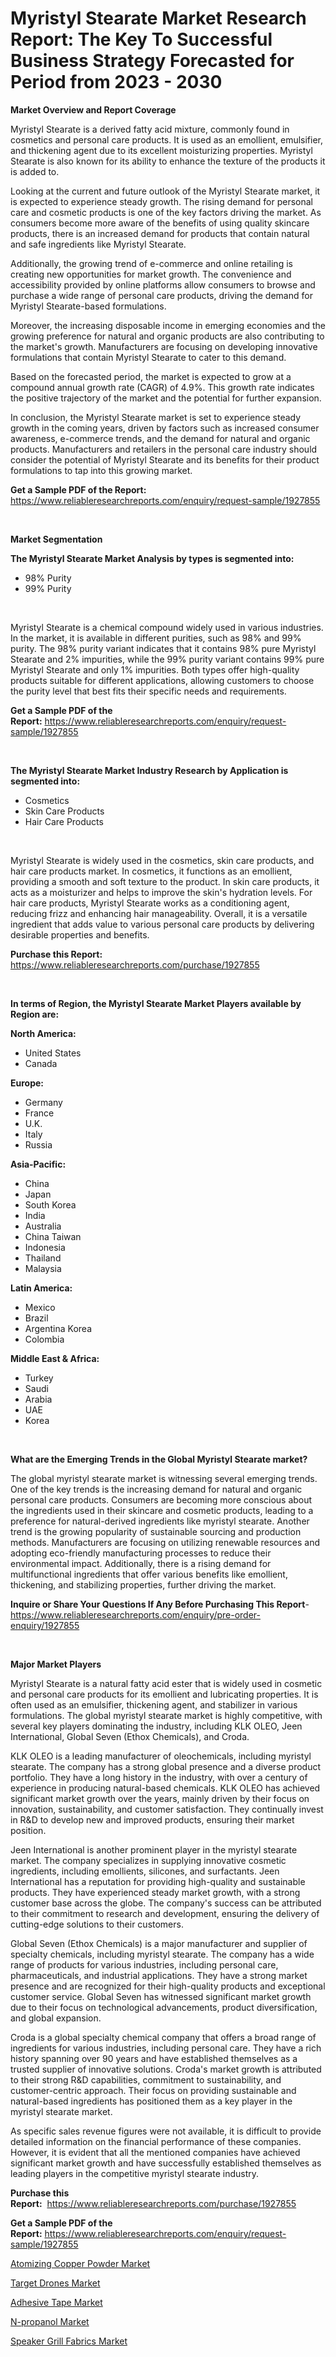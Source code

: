 <p><h1>Myristyl Stearate Market Research Report: The Key To Successful Business Strategy Forecasted for Period from 2023 - 2030</h1></p><p><strong>Market Overview and Report Coverage</strong></p>
<p><p>Myristyl Stearate is a derived fatty acid mixture, commonly found in cosmetics and personal care products. It is used as an emollient, emulsifier, and thickening agent due to its excellent moisturizing properties. Myristyl Stearate is also known for its ability to enhance the texture of the products it is added to.</p><p>Looking at the current and future outlook of the Myristyl Stearate market, it is expected to experience steady growth. The rising demand for personal care and cosmetic products is one of the key factors driving the market. As consumers become more aware of the benefits of using quality skincare products, there is an increased demand for products that contain natural and safe ingredients like Myristyl Stearate.</p><p>Additionally, the growing trend of e-commerce and online retailing is creating new opportunities for market growth. The convenience and accessibility provided by online platforms allow consumers to browse and purchase a wide range of personal care products, driving the demand for Myristyl Stearate-based formulations.</p><p>Moreover, the increasing disposable income in emerging economies and the growing preference for natural and organic products are also contributing to the market's growth. Manufacturers are focusing on developing innovative formulations that contain Myristyl Stearate to cater to this demand.</p><p>Based on the forecasted period, the market is expected to grow at a compound annual growth rate (CAGR) of 4.9%. This growth rate indicates the positive trajectory of the market and the potential for further expansion.</p><p>In conclusion, the Myristyl Stearate market is set to experience steady growth in the coming years, driven by factors such as increased consumer awareness, e-commerce trends, and the demand for natural and organic products. Manufacturers and retailers in the personal care industry should consider the potential of Myristyl Stearate and its benefits for their product formulations to tap into this growing market.</p></p>
<p><strong>Get a Sample PDF of the Report:</strong> <a href="https://www.reliableresearchreports.com/enquiry/request-sample/1927855">https://www.reliableresearchreports.com/enquiry/request-sample/1927855</a></p>
<p>&nbsp;</p>
<p><strong>Market Segmentation</strong></p>
<p><strong>The Myristyl Stearate Market Analysis by types is segmented into:</strong></p>
<p><ul><li>98% Purity</li><li>99% Purity</li></ul></p>
<p>&nbsp;</p>
<p><p>Myristyl Stearate is a chemical compound widely used in various industries. In the market, it is available in different purities, such as 98% and 99% purity. The 98% purity variant indicates that it contains 98% pure Myristyl Stearate and 2% impurities, while the 99% purity variant contains 99% pure Myristyl Stearate and only 1% impurities. Both types offer high-quality products suitable for different applications, allowing customers to choose the purity level that best fits their specific needs and requirements.</p></p>
<p><strong>Get a Sample PDF of the Report:</strong>&nbsp;<a href="https://www.reliableresearchreports.com/enquiry/request-sample/1927855">https://www.reliableresearchreports.com/enquiry/request-sample/1927855</a></p>
<p>&nbsp;</p>
<p><strong>The Myristyl Stearate Market Industry Research by Application is segmented into:</strong></p>
<p><ul><li>Cosmetics</li><li>Skin Care Products</li><li>Hair Care Products</li></ul></p>
<p>&nbsp;</p>
<p><p>Myristyl Stearate is widely used in the cosmetics, skin care products, and hair care products market. In cosmetics, it functions as an emollient, providing a smooth and soft texture to the product. In skin care products, it acts as a moisturizer and helps to improve the skin's hydration levels. For hair care products, Myristyl Stearate works as a conditioning agent, reducing frizz and enhancing hair manageability. Overall, it is a versatile ingredient that adds value to various personal care products by delivering desirable properties and benefits.</p></p>
<p><strong>Purchase this Report:</strong>&nbsp; <a href="https://www.reliableresearchreports.com/purchase/1927855">https://www.reliableresearchreports.com/purchase/1927855</a></p>
<p>&nbsp;</p>
<p><strong>In terms of Region, the Myristyl Stearate Market Players available by Region are:</strong></p>
<p>
    <p> <strong> North America: </strong>
        <ul>
            <li>United States</li>
            <li>Canada</li>
        </ul>
        </p> 
    <p> <strong> Europe: </strong>
        <ul>
            <li>Germany</li>
            <li>France</li>
            <li>U.K.</li>
            <li>Italy</li>
            <li>Russia</li>
        </ul>
        </p> 
    <p> <strong> Asia-Pacific: </strong>
        <ul>
            <li>China</li>
            <li>Japan</li>
            <li>South Korea</li>
            <li>India</li>
            <li>Australia</li>
            <li>China Taiwan</li>
            <li>Indonesia</li>
            <li>Thailand</li>
            <li>Malaysia</li>
        </ul>
        </p> 
    <p> <strong> Latin America: </strong>
        <ul>
            <li>Mexico</li>
            <li>Brazil</li>
            <li>Argentina Korea</li>
            <li>Colombia</li>
        </ul>
        </p> 
    <p> <strong> Middle East & Africa: </strong>
        <ul>
            <li>Turkey</li>
            <li>Saudi</li>
            <li>Arabia</li>
            <li>UAE</li>
            <li>Korea</li>
        </ul>
    </p>
    </p>
<p>&nbsp;</p>
<p><strong>What are the Emerging Trends in the Global Myristyl Stearate market?</strong></p>
<p><p>The global myristyl stearate market is witnessing several emerging trends. One of the key trends is the increasing demand for natural and organic personal care products. Consumers are becoming more conscious about the ingredients used in their skincare and cosmetic products, leading to a preference for natural-derived ingredients like myristyl stearate. Another trend is the growing popularity of sustainable sourcing and production methods. Manufacturers are focusing on utilizing renewable resources and adopting eco-friendly manufacturing processes to reduce their environmental impact. Additionally, there is a rising demand for multifunctional ingredients that offer various benefits like emollient, thickening, and stabilizing properties, further driving the market.</p></p>
<p><strong>Inquire or Share Your Questions If Any Before Purchasing This Report</strong>- <a href="https://www.reliableresearchreports.com/enquiry/pre-order-enquiry/1927855">https://www.reliableresearchreports.com/enquiry/pre-order-enquiry/1927855</a></p>
<p>&nbsp;</p>
<p><strong>Major Market Players</strong></p>
<p><p>Myristyl Stearate is a natural fatty acid ester that is widely used in cosmetic and personal care products for its emollient and lubricating properties. It is often used as an emulsifier, thickening agent, and stabilizer in various formulations. The global myristyl stearate market is highly competitive, with several key players dominating the industry, including KLK OLEO, Jeen International, Global Seven (Ethox Chemicals), and Croda.</p><p>KLK OLEO is a leading manufacturer of oleochemicals, including myristyl stearate. The company has a strong global presence and a diverse product portfolio. They have a long history in the industry, with over a century of experience in producing natural-based chemicals. KLK OLEO has achieved significant market growth over the years, mainly driven by their focus on innovation, sustainability, and customer satisfaction. They continually invest in R&D to develop new and improved products, ensuring their market position.</p><p>Jeen International is another prominent player in the myristyl stearate market. The company specializes in supplying innovative cosmetic ingredients, including emollients, silicones, and surfactants. Jeen International has a reputation for providing high-quality and sustainable products. They have experienced steady market growth, with a strong customer base across the globe. The company's success can be attributed to their commitment to research and development, ensuring the delivery of cutting-edge solutions to their customers.</p><p>Global Seven (Ethox Chemicals) is a major manufacturer and supplier of specialty chemicals, including myristyl stearate. The company has a wide range of products for various industries, including personal care, pharmaceuticals, and industrial applications. They have a strong market presence and are recognized for their high-quality products and exceptional customer service. Global Seven has witnessed significant market growth due to their focus on technological advancements, product diversification, and global expansion.</p><p>Croda is a global specialty chemical company that offers a broad range of ingredients for various industries, including personal care. They have a rich history spanning over 90 years and have established themselves as a trusted supplier of innovative solutions. Croda's market growth is attributed to their strong R&D capabilities, commitment to sustainability, and customer-centric approach. Their focus on providing sustainable and natural-based ingredients has positioned them as a key player in the myristyl stearate market.</p><p>As specific sales revenue figures were not available, it is difficult to provide detailed information on the financial performance of these companies. However, it is evident that all the mentioned companies have achieved significant market growth and have successfully established themselves as leading players in the competitive myristyl stearate industry.</p></p>
<p><strong>Purchase this Report:</strong>&nbsp;&nbsp;<a href="https://www.reliableresearchreports.com/purchase/1927855">https://www.reliableresearchreports.com/purchase/1927855</a></p>
<p></p>
<p><strong>Get a Sample PDF of the Report:</strong>&nbsp;<a href="https://www.reliableresearchreports.com/enquiry/request-sample/1927855">https://www.reliableresearchreports.com/enquiry/request-sample/1927855</a></p>
<p><p><a href="https://www.linkedin.com/pulse/atomizing-copper-powder-market-share-amp-new-trends-analysis-yedee/">Atomizing Copper Powder Market</a></p><p><a href="https://medium.com/@norvalolson/target-drones-market-size-market-outlook-and-market-forecast-2023-to-2030-16c6f7826e6e">Target Drones Market</a></p><p><a href="https://medium.com/@beauhagenes2023/adhesive-tape-market-insight-market-trends-growth-forecasted-from-2023-to-2030-fd95b3ed13b5">Adhesive Tape Market</a></p><p><a href="https://www.linkedin.com/pulse/n-propanol-market-share-amp-new-trends-analysis-report-ipzee/">N-propanol Market</a></p><p><a href="https://www.linkedin.com/pulse/speaker-grill-fabrics-market-size-2023-2030-global-industrial-omk2e/">Speaker Grill Fabrics Market</a></p></p>